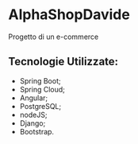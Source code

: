 # AlphaShopDavide

Progetto di un e-commerce

## Tecnologie Utilizzate:
- Spring Boot;
- Spring Cloud;
- Angular;
- PostgreSQL;
- nodeJS;
- Django;
- Bootstrap.

